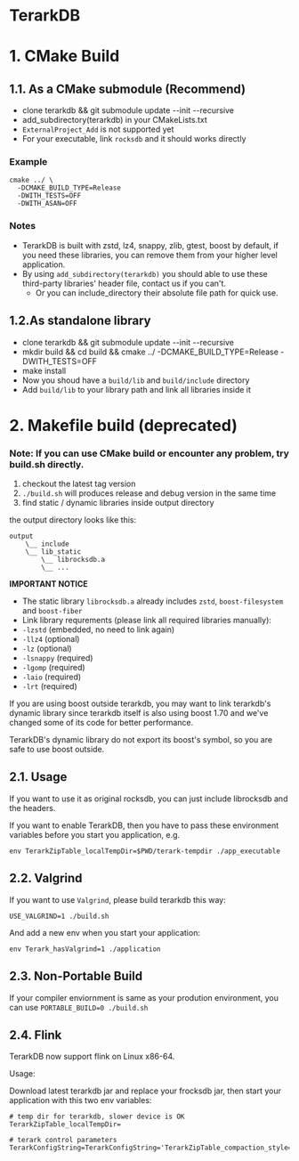 # TerarkDB

# 1. CMake Build

## 1.1. As a CMake submodule (Recommend)
- clone terarkdb && git submodule update --init --recursive
- add_subdirectory(terarkdb) in your CMakeLists.txt
 - `ExternalProject_Add` is not supported yet
- For your executable, link `rocksdb` and it should works directly

### Example
```
cmake ../ \
  -DCMAKE_BUILD_TYPE=Release
  -DWITH_TESTS=OFF
  -DWITH_ASAN=OFF
```

### Notes
- TerarkDB is built with zstd, lz4, snappy, zlib, gtest, boost by default, if you need these libraries, you can remove them from your higher level application.
- By using `add_subdirectory(terarkdb)` you should able to use these third-party libraries' header file, contact us if you can't.
  - Or you can include_directory their absolute file path for quick use.


## 1.2.As standalone library
- clone terarkdb && git submodule update --init --recursive
- mkdir build && cd build && cmake ../ -DCMAKE_BUILD_TYPE=Release -DWITH_TESTS=OFF
- make install
- Now you shoud have a `build/lib` and `build/include` directory
- Add `build/lib` to your library path and link all libraries inside it



# 2. Makefile build (deprecated)

### Note: If you can use CMake build or encounter any problem, try build.sh directly.

1. checkout the latest tag version
2. `./build.sh` will produces release and debug version in the same time
3. find static / dynamic libraries inside output directory

the output directory looks like this:

```
output
    \__ include
    \__ lib_static
        \__ librocksdb.a
        \__ ...
```

**IMPORTANT NOTICE**

- The static library `librocksdb.a` already includes `zstd`, `boost-filesystem` and `boost-fiber`
- Link library requrements (please link all required libraries manually):
 - `-lzstd` (embedded, no need to link again)
 - `-llz4` (optional)
 - `-lz` (optional)
 - `-lsnappy` (required)
 - `-lgomp` (required)
 - `-laio` (required)
 - `-lrt` (required)

If you are using boost outside terarkdb, you may want to link terarkdb's dynamic library since terarkdb itself is also using boost 1.70 and we've changed some of its code for better performance.

TerarkDB's dynamic library do not export its boost's symbol, so you are safe to use boost outside.


## 2.1. Usage
If you want to use it as original rocksdb, you can just include librocksdb and the headers.

If you want to enable TerarkDB, then you have to pass these environment variables before you start you application, e.g.


```
env TerarkZipTable_localTempDir=$PWD/terark-tempdir ./app_executable
```


## 2.2. Valgrind
If you want to use `Valgrind`, please build terarkdb this way:

```
USE_VALGRIND=1 ./build.sh
```

And add a new env when you start your application:

```
env Terark_hasValgrind=1 ./application
```

## 2.3. Non-Portable Build
If your compiler enviornment is same as your prodution environment, you can use `PORTABLE_BUILD=0 ./build.sh`


## 2.4. Flink
TerarkDB now support flink on Linux x86-64.

Usage:

Download latest terarkdb jar and replace your frocksdb jar, then start your application with this two env variables:

```
# temp dir for terarkdb, slower device is OK
TerarkZipTable_localTempDir=

# terark control parameters
TerarkConfigString=TerarkConfigString='TerarkZipTable_compaction_style=Level;DictZipBlobStore_zipThreads=0;TerarkZipTable_max_subcompactions=4;TerarkZipTable_max_background_flushes=6;TerarkZipTable_max_background_compactions=4;TerarkZipTable_max_background_garbage_collections=3;TerarkZipTable_level0_file_num_compaction_trigger=4;TerarkZipTable_level0_slowdown_writes_trigger=20;TerarkZipTable_level0_stop_writes_trigger=36;TerarkZipTable_max_compaction_bytes=256M;TerarkZipTable_max_write_buffer_number=8;TerarkZipTable_target_file_size_base=64M;TerarkZipTable_blob_size=64'
```
